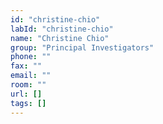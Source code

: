 ```yaml
---
id: "christine-chio"
labId: "christine-chio"
name: "Christine Chio"
group: "Principal Investigators"
phone: ""
fax: ""
email: ""
room: ""
url: []
tags: []
---
```

